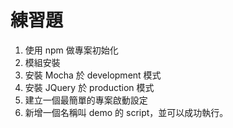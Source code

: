 # 練習題

1. 使用 npm 做專案初始化
1. 模組安裝
  1. 安裝 Mocha 於 development 模式
  1. 安裝 JQuery 於 production 模式
1. 建立一個最簡單的專案啟動設定
1. 新增一個名稱叫 demo 的 script，並可以成功執行。